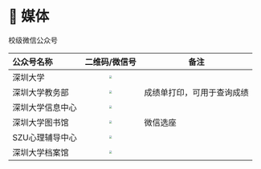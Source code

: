 # :newspaper: 媒体

校级微信公众号

| 公众号名称       |                        二维码/微信号                         | 备注                       |
| :--------------- | :----------------------------------------------------------: | -------------------------- |
| 深圳大学         | <img src="https://storage.szulib.top/szulib/fires-docs/images/qrcode_shenzhendaxue1983_1.jpg" style="zoom: 33%;" /> |                            |
| 深圳大学教务部   | <img src="https://storage.szulib.top/szulib/fires-docs/images/qrcode_szujwb_1.jpg" style="zoom: 33%;" /> | 成绩单打印，可用于查询成绩 |
| 深圳大学信息中心 | <img src="https://storage.szulib.top/szulib/fires-docs/images/qrcode_gh_a280c83dc0be_1.jpg" style="zoom: 33%;" /> |                            |
| 深圳大学图书馆   | <img src="https://storage.szulib.top/szulib/fires-docs/images/qrcode_szulibrary_1.jpg" style="zoom: 33%;" /> | 微信选座                   |
| SZU心理辅导中心  | <img src="https://storage.szulib.top/szulib/fires-docs/images/qrcode_szuxlfdzx2015_1.jpg" style="zoom: 33%;" /> |                            |
| 深圳大学档案馆   | <img src="https://storage.szulib.top/szulib/fires-docs/images/qrcode_szu-archive_1.jpg" style="zoom: 33%;" /> |                            |

